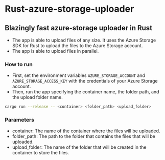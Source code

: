 # Rust-azure-storage-uploader

## Blazingly fast azure-storage uploader in Rust

- The app is able to upload files of any size. It uses the Azure Storage SDK for Rust to upload the files to the Azure
  Storage account.
- The app is able to upload files in parallel.

### How to run

- First, set the environment variables `AZURE_STORAGE_ACCOUNT` and `AZURE_STORAGE_ACCESS_KEY` with the credentials of your
  Azure Storage account.
- Then, run the app specifying the container name, the folder path, and the upload folder name.

```bash
cargo run --release -- <container> <folder_path> <upload_folder>
```

### Parameters

- container: The name of the container where the files will be uploaded.
- folder_path: The path to the folder that contains the files that will be uploaded.
- upload_folder: The name of the folder that will be created in the container to store the files.

